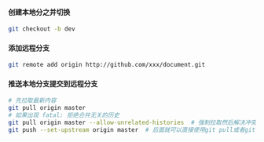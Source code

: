 #### 创建本地分之并切换

```bash
git checkout -b dev
```



#### 添加远程分支

```bash
git remote add origin http://github.com/xxx/document.git
```



#### 推送本地分支提交到远程分支

```bash
# 先拉取最新内容
git pull origin master
# 如果出现 fatal: 拒绝合并无关的历史
git pull origin master --allow-unrelated-histories  # 强制拉取然后解决冲突
git push --set-upstream origin master  # 后面就可以直接使用git pull或者git push
```

